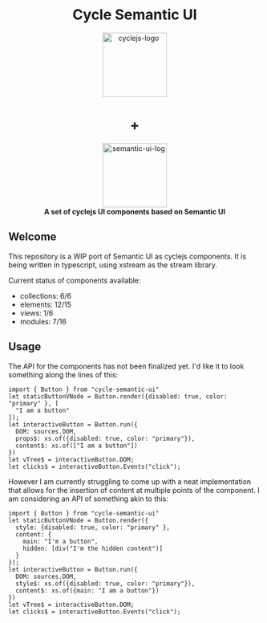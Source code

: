 <h1 align="center">Cycle Semantic UI</h1>

<div align="center">
  <a href="https://github.com/cyclejs/cyclejs/">
  <img alt="cyclejs-logo" src="https://raw.githubusercontent.com/cyclejs/cyclejs/master/logo.png" width="128">
  </a>
  <h1>+</h1>
  <a href="https://github.com/Semantic-Org/Semantic-UI">
  <img alt="semantic-ui-log" src="https://camo.githubusercontent.com/64fc67646c5de06fe6aae46b33accdb111208897/687474703a2f2f73656d616e7469632d75692e636f6d2f696d616765732f6c6f676f2e706e67" width="128">
  </a>
</div>
<div align="center">
  <strong>A set of cyclejs UI components based on Semantic UI</strong>
</div>

## Welcome

This repository is a WIP port of Semantic UI as cyclejs components.
It is being written in typescript, using xstream as the stream library.

Current status of components available:

 * collections: 6/6
 * elements: 12/15
 * views: 1/6
 * modules: 7/16

## Usage

The API for the components has not been finalized yet.
I'd like it to look something along the lines of this: 

    import { Button } from "cycle-semantic-ui"
    let staticButtonVNode = Button.render({disabled: true, color: "primary" }, [
      "I am a button"
    ]);
    let interactiveButton = Button.run({
      DOM: sources.DOM,
      props$: xs.of({disabled: true, color: "primary"}),
      content$: xs.of(["I am a button"])
    })
    let vTree$ = interactiveButton.DOM;
    let clicks$ = interactiveButton.Events("click");
    

However I am currently struggling to come up with a neat implementation
that allows for the insertion of content at multiple points of the component. 
I am considering an API of something akin to this:

    import { Button } from "cycle-semantic-ui"
    let staticButtonVNode = Button.render({
      style: {disabled: true, color: "primary" },
      content: {
        main: "I'm a button",
        hidden: [div("I'm the hidden content")]
      }
    });
    let interactiveButton = Button.run({
      DOM: sources.DOM,
      style$: xs.of({disabled: true, color: "primary"}),
      content$: xs.of({main: "I am a button"})
    })
    let vTree$ = interactiveButton.DOM;
    let clicks$ = interactiveButton.Events("click");

